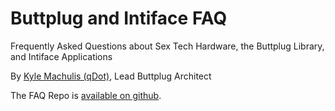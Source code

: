 # Buttplug and Intiface FAQ

Frequently Asked Questions about Sex Tech Hardware, the Buttplug Library, and Intiface Applications

By [Kyle Machulis (qDot)](https://kyle.machul.is/about), Lead Buttplug Architect

The FAQ Repo is [available on
github](https://github.com/buttplugio/buttplug-faq).
